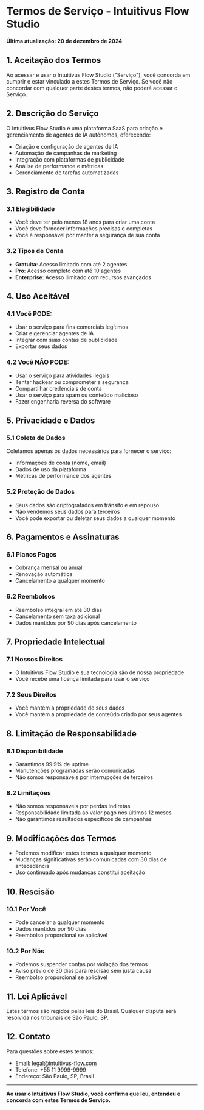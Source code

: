 # Termos de Serviço - Intuitivus Flow Studio

**Última atualização: 20 de dezembro de 2024**

## 1. Aceitação dos Termos

Ao acessar e usar o Intuitivus Flow Studio ("Serviço"), você concorda em cumprir e estar vinculado a estes Termos de Serviço. Se você não concordar com qualquer parte destes termos, não poderá acessar o Serviço.

## 2. Descrição do Serviço

O Intuitivus Flow Studio é uma plataforma SaaS para criação e gerenciamento de agentes de IA autônomos, oferecendo:

- Criação e configuração de agentes de IA
- Automação de campanhas de marketing
- Integração com plataformas de publicidade
- Análise de performance e métricas
- Gerenciamento de tarefas automatizadas

## 3. Registro de Conta

### 3.1 Elegibilidade
- Você deve ter pelo menos 18 anos para criar uma conta
- Você deve fornecer informações precisas e completas
- Você é responsável por manter a segurança de sua conta

### 3.2 Tipos de Conta
- **Gratuita**: Acesso limitado com até 2 agentes
- **Pro**: Acesso completo com até 10 agentes
- **Enterprise**: Acesso ilimitado com recursos avançados

## 4. Uso Aceitável

### 4.1 Você PODE:
- Usar o serviço para fins comerciais legítimos
- Criar e gerenciar agentes de IA
- Integrar com suas contas de publicidade
- Exportar seus dados

### 4.2 Você NÃO PODE:
- Usar o serviço para atividades ilegais
- Tentar hackear ou comprometer a segurança
- Compartilhar credenciais de conta
- Usar o serviço para spam ou conteúdo malicioso
- Fazer engenharia reversa do software

## 5. Privacidade e Dados

### 5.1 Coleta de Dados
Coletamos apenas os dados necessários para fornecer o serviço:
- Informações de conta (nome, email)
- Dados de uso da plataforma
- Métricas de performance dos agentes

### 5.2 Proteção de Dados
- Seus dados são criptografados em trânsito e em repouso
- Não vendemos seus dados para terceiros
- Você pode exportar ou deletar seus dados a qualquer momento

## 6. Pagamentos e Assinaturas

### 6.1 Planos Pagos
- Cobrança mensal ou anual
- Renovação automática
- Cancelamento a qualquer momento

### 6.2 Reembolsos
- Reembolso integral em até 30 dias
- Cancelamento sem taxa adicional
- Dados mantidos por 90 dias após cancelamento

## 7. Propriedade Intelectual

### 7.1 Nossos Direitos
- O Intuitivus Flow Studio e sua tecnologia são de nossa propriedade
- Você recebe uma licença limitada para usar o serviço

### 7.2 Seus Direitos
- Você mantém a propriedade de seus dados
- Você mantém a propriedade de conteúdo criado por seus agentes

## 8. Limitação de Responsabilidade

### 8.1 Disponibilidade
- Garantimos 99.9% de uptime
- Manutenções programadas serão comunicadas
- Não somos responsáveis por interrupções de terceiros

### 8.2 Limitações
- Não somos responsáveis por perdas indiretas
- Responsabilidade limitada ao valor pago nos últimos 12 meses
- Não garantimos resultados específicos de campanhas

## 9. Modificações dos Termos

- Podemos modificar estes termos a qualquer momento
- Mudanças significativas serão comunicadas com 30 dias de antecedência
- Uso continuado após mudanças constitui aceitação

## 10. Rescisão

### 10.1 Por Você
- Pode cancelar a qualquer momento
- Dados mantidos por 90 dias
- Reembolso proporcional se aplicável

### 10.2 Por Nós
- Podemos suspender contas por violação dos termos
- Aviso prévio de 30 dias para rescisão sem justa causa
- Reembolso proporcional se aplicável

## 11. Lei Aplicável

Estes termos são regidos pelas leis do Brasil. Qualquer disputa será resolvida nos tribunais de São Paulo, SP.

## 12. Contato

Para questões sobre estes termos:
- Email: legal@intuitivus-flow.com
- Telefone: +55 11 9999-9999
- Endereço: São Paulo, SP, Brasil

---

**Ao usar o Intuitivus Flow Studio, você confirma que leu, entendeu e concorda com estes Termos de Serviço.**
